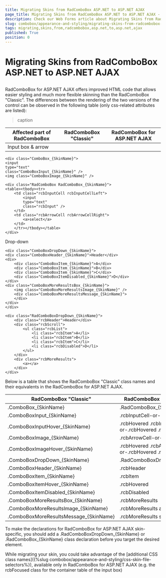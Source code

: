 ```yaml
---
title: Migrating Skins from RadComboBox ASP.NET to ASP.NET AJAX
page_title: Migrating Skins from RadComboBox ASP.NET to ASP.NET AJAX - RadComboBox
description: Check our Web Forms article about Migrating Skins from RadComboBox ASP.NET to ASP.NET AJAX.
slug: combobox/appearance-and-styling/migrating-skins-from-radcombobox-asp.net-to-asp.net-ajax
tags: migrating,skins,from,radcombobox,asp.net,to,asp.net,ajax
published: True
position: 0
---
```


# Migrating Skins from RadComboBox ASP.NET to ASP.NET AJAX



## 

RadComboBox for ASP.NET AJAX offers improved HTML code that allows easier styling and much more flexible skinning than the RadComboBox "Classic". The differences between the rendering of the two versions of the control can be observed in the following table (only css-related attributes are listed):


>caption  

| Affected part of RadComboBox | RadComboBox "Classic" | RadComboBox for ASP.NET AJAX |
| ------ | ------ | ------ |
|Input box & arrow|||

````ASPNET
<div class="ComboBox_{SkinName}">
<input
type="text"
class="ComboBoxInput_{SkinName}" />
<img class="ComboBoxImage_{SkinName}" />
````



````ASPNET
<div class="RadComboBox RadComboBox_{SkinName}">
<table><tbody><tr>
	<td class="rcbInputCell rcbInputCellLeft">
		<input
		type="text"
		class="rcbInput" />
	</td>
	<td class="rcbArrowCell rcbArrowCellRight">
		<a>select</a>
	</td>
	</tr></tbody></table>
</div>
````


Drop-down

````ASPNET
<div class="ComboBoxDropDown_{SkinName}">
<div class="ComboBoxHeader_{SkinName}">Header</div>
<div>
	<div class="ComboBoxItem_{SkinName}">A</div>
	<div class="ComboBoxItem_{SkinName}">B</div>
	<div class="ComboBoxItem_{SkinName}">C</div>
	<div class="ComboBoxItemDisabled_{SkinName}">D</div>
</div>
<div class="ComboBoxMoreResultsBox_{SkinName}">
	<img class="ComboBoxMoreResultsImage_{SkinName}" />
	<div class="ComboBoxMoreResultsMessage_{SkinName}">
	</div>
</div>
</div>
````


````ASPNET
<div class="RadComboBoxDropDown_{SkinName}">
	<div class="rcbHeader">Header</div>
	<div class="rcbScroll">
		<ul class="rcbList">
			<li class="rcbItem">A</li>
			<li class="rcbItem">B</li>
			<li class="rcbItem">C</li>
			<li class="rcbDisabled">D</li>
		</ul>
	</div>
	<div class="rcbMoreResults">
		<a></a>
	</div>
</div>
````


Below is a table that shows the RadComboBox "Classic" class names and their equivalents in the RadComboBox for ASP.NET AJAX.


| RadComboBox "Classic" | RadComboBox for ASP.NET AJAX |
| ------ | ------ |
|.ComboBox_{SkinName}|.RadComboBox_{SkinName}|
|.ComboBoxInput_{SkinName}|.rcbInputCell-or-.rcbInput|
|.ComboBoxInputHover_{SkinName}|.rcbHovered .rcbInputCell-or-.rcbHovered .rcbInput|
|.ComboBoxImage_{SkinName}|.rcbArrowCell-or-.rcbArrowCell a|
|.ComboBoxImageHover_{SkinName}|.rcbHovered .rcbArrowCell-or-.rcbHovered .rcbArrowCell a|
|.ComboBoxDropDown_{SkinName}|.RadComboBoxDropDown_{SkinName}|
|.ComboBoxHeader_{SkinName}|.rcbHeader|
|.ComboBoxItem_{SkinName}|.rcbItem|
|.ComboBoxItemHover_{SkinName}|.rcbHovered|
|.ComboBoxItemDisabled_{SkinName}|.rcbDisabled|
|.ComboBoxMoreResultsBox_{SkinName}|.rcbMoreResults|
|.ComboBoxMoreResultsImage_{SkinName}|.rcbMoreResults a|
|.ComboBoxMoreResultsMessage_{SkinName}|.rcbMoreResults span|

To make the declarations for RadComboBox for ASP.NET AJAX skin-specific, you should add a .RadComboBoxDropDown_{SkinName} or .RadComboBox_{SkinName} class declaration before you target the desired element.

While migrating your skin, you could take advantage of the [additional CSS class names]({%slug combobox/appearance-and-styling/css-skin-file-selectors%}), available only in RadComboBox for ASP.NET AJAX (e.g. the rcbFocused class for the container table of the input box)
